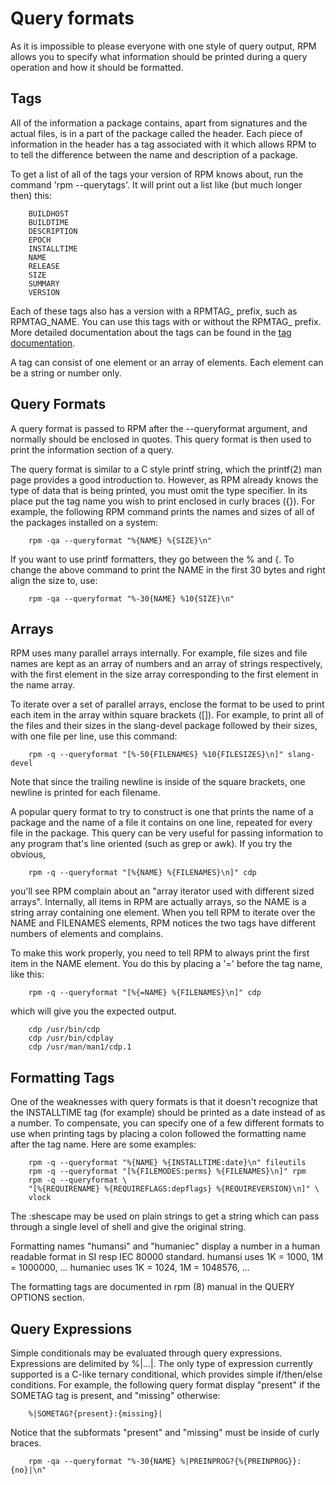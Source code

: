 # Query formats

As it is impossible to please everyone with one style of query output, RPM
allows you to specify what information should be printed during a query
operation and how it should be formatted.

## Tags

All of the information a package contains, apart from signatures and the
actual files, is in a part of the package called the header. Each piece
of information in the header has a tag associated with it which allows
RPM to to tell the difference between the name and description of a
package.

To get a list of all of the tags your version of RPM knows about, run the
command 'rpm --querytags'. It will print out a list like (but much longer
then) this:

```
    BUILDHOST
    BUILDTIME
    DESCRIPTION
    EPOCH
    INSTALLTIME
    NAME
    RELEASE
    SIZE
    SUMMARY
    VERSION
```

Each of these tags also has a version with a RPMTAG_ prefix, such as
RPMTAG_NAME. You can use this tags with or without the RPMTAG_ prefix.
More detailed documentation about the tags can be found in the
[tag documentation](tags.md).

A tag can consist of one element or an array of elements. Each element can
be a string or number only.

## Query Formats

A query format is passed to RPM after the --queryformat argument, and normally
should be enclosed in quotes. This query format is then used to print
the information section of a query.

The query format is similar to a C style printf string, which the printf(2)
man page provides a good introduction to. However, as RPM already knows the
type of data that is being printed, you must omit the type specifier. In
its place put the tag name you wish to print enclosed in curly braces
({}). For example, the following RPM command prints the names and sizes
of all of the packages installed on a system:

```
    rpm -qa --queryformat "%{NAME} %{SIZE}\n"
```

If you want to use printf formatters, they go between the % and {. To
change the above command to print the NAME in the first 30 bytes and
right align the size to, use:

```
    rpm -qa --queryformat "%-30{NAME} %10{SIZE}\n"
```

## Arrays

RPM uses many parallel arrays internally. For example, file sizes and 
file names are kept as an array of numbers and an array of strings
respectively, with the first element in the size array corresponding
to the first element in the name array. 

To iterate over a set of parallel arrays, enclose the format to be used
to print each item in the array within square brackets ([]). For example,
to print all of the files and their sizes in the slang-devel package
followed by their sizes, with one file per line, use this command:

```
    rpm -q --queryformat "[%-50{FILENAMES} %10{FILESIZES}\n]" slang-devel
```

Note that since the trailing newline is inside of the square brackets, one
newline is printed for each filename.

A popular query format to try to construct is one that prints the
name of a package and the name of a file it contains on one line, 
repeated for every file in the package. This query can be very useful
for passing information to any program that's line oriented (such as
grep or awk). If you try the obvious,

```
    rpm -q --queryformat "[%{NAME} %{FILENAMES}\n]" cdp
```

you'll see RPM complain about an "array iterator used with different
sized arrays". Internally, all items in RPM are actually arrays, so the
NAME is a string array containing one element. When you tell RPM to iterate
over the NAME and FILENAMES elements, RPM notices the two tags have
different numbers of elements and complains.

To make this work properly, you need to tell RPM to always print the first
item in the NAME element. You do this by placing a '=' before the tag
name, like this:

```
    rpm -q --queryformat "[%{=NAME} %{FILENAMES}\n]" cdp
```

which will give you the expected output.

```
    cdp /usr/bin/cdp
    cdp /usr/bin/cdplay
    cdp /usr/man/man1/cdp.1
```

## Formatting Tags

One of the weaknesses with query formats is that it doesn't recognize
that the INSTALLTIME tag (for example) should be printed as a date instead
of as a number. To compensate, you can specify one of a few different
formats to use when printing tags by placing a colon followed the formatting 
name after the tag name. Here are some examples:

```
    rpm -q --queryformat "%{NAME} %{INSTALLTIME:date}\n" fileutils
    rpm -q --queryformat "[%{FILEMODES:perms} %{FILENAMES}\n]" rpm
    rpm -q --queryformat \
	"[%{REQUIRENAME} %{REQUIREFLAGS:depflags} %{REQUIREVERSION}\n]" \
	vlock
```

The :shescape may be used on plain strings to get a string which can pass
through a single level of shell and give the original string.

Formatting names "humansi" and "humaniec" display a number in a human
readable format in SI resp IEC 80000 standard.
humansi uses 1K = 1000, 1M = 1000000, ...
humaniec uses 1K = 1024, 1M = 1048576, ...

The formatting tags are documented in rpm (8) manual in the QUERY OPTIONS
section.

## Query Expressions

Simple conditionals may be evaluated through query expressions. Expressions
are delimited by %|...|. The only type of expression currently supported
is a C-like ternary conditional, which provides simple if/then/else
conditions. For example, the following query format display "present" if
the SOMETAG tag is present, and "missing" otherwise:

```
    %|SOMETAG?{present}:{missing}|
```

Notice that the subformats "present" and "missing" must be inside of curly
braces.

```
    rpm -qa --queryformat "%-30{NAME} %|PREINPROG?{%{PREINPROG}}:{no}|\n"
```
